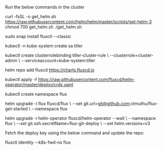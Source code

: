 Run the below commands in the cluster

curl -fsSL -o get_helm.sh https://raw.githubusercontent.com/helm/helm/master/scripts/get-helm-3
chmod 700 get_helm.sh
./get_helm.sh

sudo snap install fluxctl --classic

kubectl -n kube-system create sa tiller

kubectl create clusterrolebinding tiller-cluster-rule \\
    --clusterrole=cluster-admin \\
    --serviceaccount=kube-system:tiller


helm repo add fluxcd https://charts.fluxcd.io

kubectl apply -f https://raw.githubusercontent.com/fluxcd/helm-operator/master/deploy/crds.yaml

kubectl create namespace flux

helm upgrade -i flux fluxcd/flux \\
   --set git.url=git@github.com:ctmuthu/flux-get-started \\
   --namespace flux

helm upgrade -i helm-operator fluxcd/helm-operator --wait \\
--namespace flux \\
--set git.ssh.secretName=flux-git-deploy \\
--set helm.versions=v3


Fetch the deploy key using the below command and update the repo:

fluxctl identity --k8s-fwd-ns flux